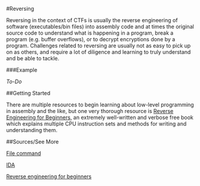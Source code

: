 #Reversing

Reversing in the context of CTFs is usually the reverse engineering of software (executables/bin files) into assembly code and at times the original source code to understand what is happening in a program, break a program (e.g. buffer overflows), or to decrypt encryptions done by a program. Challenges related to reversing are usually not as easy to pick up on as others, and require a lot of diligence and learning to truly understand and be able to tackle.

###Example

*To-Do*

##Getting Started

There are multiple resources to begin learning about low-level programming in assembly and the like, but one very thorough resource is [Reverse Engineering for Beginners](https://github.com/dennis714/RE-for-beginners), an extremely well-written and verbose free book which explains multiple CPU instruction sets and methods for writing and understanding them.

##Sources/See More

[File command](http://unixhelp.ed.ac.uk/CGI/man-cgi?file)

[IDA](https://www.hex-rays.com/products/ida/)

[Reverse engineering for beginners](https://github.com/dennis714/RE-for-beginners)
